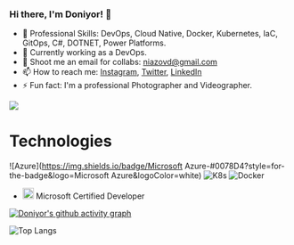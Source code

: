 ### Hi there, I'm Doniyor! 👋
- 🔭 Professional Skills: DevOps, Cloud Native, Docker, Kubernetes, IaC, GitOps, C#, DOTNET, Power Platforms.
- 🌱 Currently working as a DevOps.
- 👯 Shoot me an email for collabs: niazovd@gmail.com
- 📫 How to reach me: [Instagram](https://www.instagram.com/doniyorniazov/), [Twitter](https://twitter.com/niazov24), [LinkedIn](https://www.linkedin.com/in/doniyor-niyozov-380a59135/)
- ⚡ Fun fact: I'm a professional Photographer and Videographer.   
<img src="https://github-readme-stats.vercel.app/api?username=doniyorniazov&&show_icons=true&title_color=33ccff&icon_color=33ccff&text_color=33ccff&bg_color=151515">
</p>


# Technologies
![Azure](https://img.shields.io/badge/Microsoft Azure-#0078D4?style=for-the-badge&logo=Microsoft Azure&logoColor=white)
![K8s](https://img.shields.io/badge/Kubernetes-326CE5?style=for-the-badge&logo=kubernetes&logoColor=white) 
![Docker](https://img.shields.io/badge/Docker-2496ED?style=for-the-badge&logo=docker&logoColor=white) 


- <p><img src="https://images.credly.com/images/95c1c6c4-e3cc-4ccb-b7ba-553ec668459e/MCSA-Windows-10-2019.png" alt="mcsa" width="20" height="20"/> Microsoft Certified Developer</p>


[![Doniyor's github activity graph](https://doniyorniazov.herokuapp.com/graph?username=doniyorniazov&theme=react-dark)](https://github.com/ashutosh00710/github-readme-activity-graph)

![Top Langs](https://github-readme-stats.vercel.app/api/top-langs/?username=doniyorniazov&hide_border=true&theme=radical&hide=javascript,html,css&langs_count=10&layout=compact)

